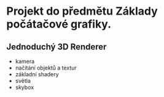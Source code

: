 # Projekt do předmětu Základy počátačové grafiky.

## Jednoduchý 3D Renderer

- kamera
- načítání objektů a textur
- základní shadery
- světla
- skybox
